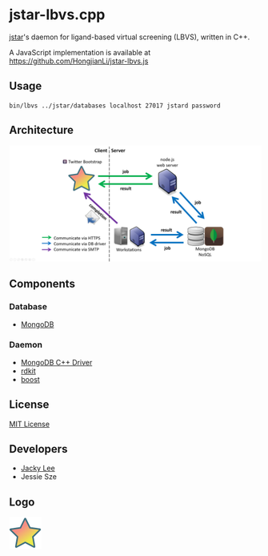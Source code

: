 # jstar-lbvs.cpp
[jstar]'s daemon for ligand-based virtual screening (LBVS), written in C++.

A JavaScript implementation is available at https://github.com/HongjianLi/jstar-lbvs.js

## Usage
    bin/lbvs ../jstar/databases localhost 27017 jstard password

## Architecture
![jstar architecture](https://github.com/HongjianLi/jstar/blob/master/public/architecture.png)

## Components
### Database
* [MongoDB]
### Daemon
* [MongoDB C++ Driver]
* [rdkit]
* [boost]

## License
[MIT License]

## Developers
* [Jacky Lee]
* Jessie Sze

## Logo
![jstar logo](https://github.com/HongjianLi/jstar/blob/master/public/logo.svg)

[jstar]: https://github.com/HongjianLi/jstar
[MongoDB]: https://github.com/mongodb/mongo
[MongoDB C++ Driver]: https://github.com/mongodb/mongo-cxx-driver
[rdkit]: https://github.com/rdkit/rdkit
[boost]: https://github.com/boostorg/boost
[MIT License]: https://github.com/HongjianLi/jstar-lbvs.cpp/blob/master/LICENSE
[Jacky Lee]: https://github.com/HongjianLi
